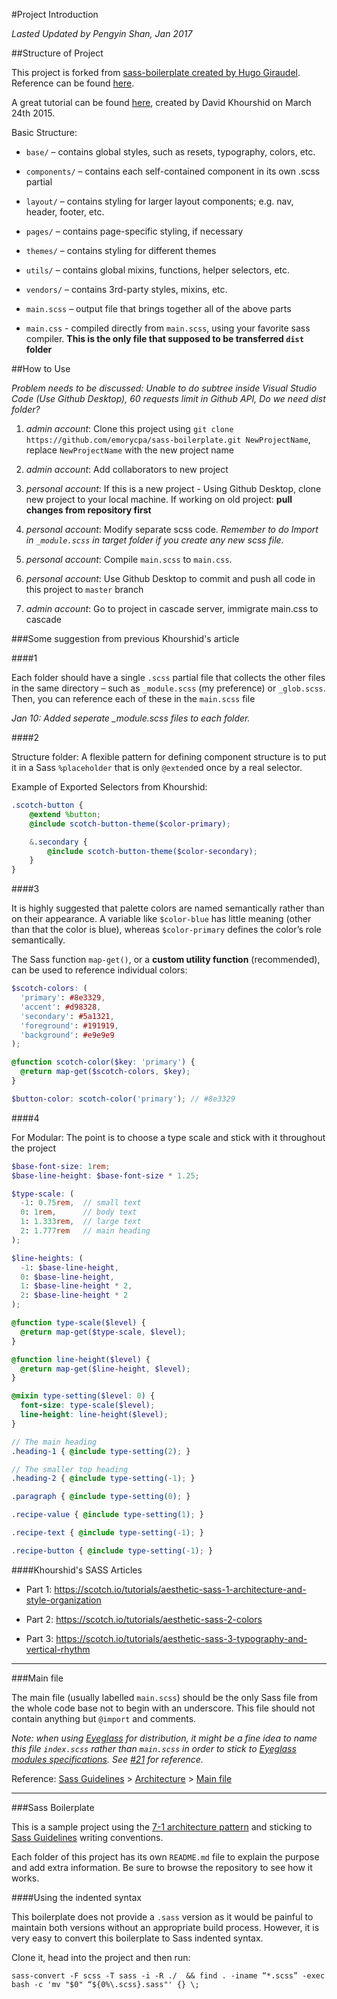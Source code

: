 #Project Introduction 

*Lasted Updated by Pengyin Shan, Jan 2017*

##Structure of Project

This project is forked from <a href="https://github.com/HugoGiraudel/sass-boilerplate">sass-boilerplate created by Hugo Giraudel</a>. Reference can be found <a href="https://sass-guidelin.es/#the-7-1-pattern">here</a>.

A great tutorial can be found <a href="https://scotch.io/tutorials/aesthetic-sass-1-architecture-and-style-organization">here</a>, created by David Khourshid on March 24th 2015.

Basic Structure:

- `base/` – contains global styles, such as resets, typography, colors, etc.

- `components/` – contains each self-contained component in its own .scss partial

- `layout/` – contains styling for larger layout components; e.g. nav, header, footer, etc.

- `pages/` – contains page-specific styling, if necessary

- `themes/` – contains styling for different themes

- `utils/` – contains global mixins, functions, helper selectors, etc.

- `vendors/` – contains 3rd-party styles, mixins, etc.

- `main.scss` – output file that brings together all of the above parts

- `main.css` - compiled directly from `main.scss`, using your favorite sass compiler. **This is the only file that supposed to be transferred `dist` folder**

##How to Use

*Problem needs to be discussed: Unable to do subtree inside Visual Studio Code (Use Github Desktop), 60 requests limit in Github API, Do we need dist folder?*

1. *admin account*: Clone this project using `git clone https://github.com/emorycpa/sass-boilerplate.git NewProjectName`, replace `NewProjectName` with the new project name 

2. *admin account*: Add collaborators to new project

3. *personal account*: If this is a new project - Using Github Desktop, clone new project to your local machine. If working on old project: **pull changes from repository first**

4. *personal account*: Modify separate scss code. *Remember to do Import in `_module.scss` in target folder if you create any new scss file.* 

5. *personal account*: Compile `main.scss` to `main.css`. 

6. *personal account*: Use Github Desktop to commit and push all code in this project to `master` branch

7. *admin account*: Go to project in cascade server, immigrate main.css to cascade


###Some suggestion from previous Khourshid's article

####1

Each folder should have a single `.scss` partial file that collects the other files in the same directory – such as `_module.scss` (my preference) or `_glob.scss`. Then, you can reference each of these in the `main.scss` file

*Jan 10: Added seperate _module.scss files to each folder.*

####2

Structure folder: A flexible pattern for defining component structure is to put it in a Sass `%placeholder` that is only `@extend`ed once by a real selector.

Example of Exported Selectors from Khourshid:

```scss
.scotch-button {
    @extend %button;
    @include scotch-button-theme($color-primary);

    &.secondary {
        @include scotch-button-theme($color-secondary);
    }
}
```
####3

It is highly suggested that palette colors are named semantically rather than on their appearance. A variable like `$color-blue` has little meaning (other than that the color is blue), whereas `$color-primary` defines the color’s role semantically.

The Sass function `map-get()`, or a **custom utility function** (recommended), can be used to reference individual colors:

```scss
$scotch-colors: (
  'primary': #8e3329, 
  'accent': #d98328,
  'secondary': #5a1321,
  'foreground': #191919,
  'background': #e9e9e9
);

@function scotch-color($key: 'primary') {
  @return map-get($scotch-colors, $key);
}

$button-color: scotch-color('primary'); // #8e3329
````

####4

For Modular:  The point is to choose a type scale and stick with it throughout the project

```scss
$base-font-size: 1rem;
$base-line-height: $base-font-size * 1.25;

$type-scale: (
  -1: 0.75rem,  // small text
  0: 1rem,      // body text
  1: 1.333rem,  // large text
  2: 1.777rem   // main heading
);

$line-heights: (
  -1: $base-line-height,
  0: $base-line-height,
  1: $base-line-height * 2,
  2: $base-line-height * 2
);

@function type-scale($level) {
  @return map-get($type-scale, $level);
}

@function line-height($level) {
  @return map-get($line-height, $level);
}

@mixin type-setting($level: 0) {
  font-size: type-scale($level);
  line-height: line-height($level);
}

// The main heading
.heading-1 { @include type-setting(2); }

// The smaller top heading
.heading-2 { @include type-setting(-1); }

.paragraph { @include type-setting(0); }

.recipe-value { @include type-setting(1); }

.recipe-text { @include type-setting(-1); }

.recipe-button { @include type-setting(-1); }
```

####Khourshid's SASS Articles

- Part 1: https://scotch.io/tutorials/aesthetic-sass-1-architecture-and-style-organization

- Part 2: https://scotch.io/tutorials/aesthetic-sass-2-colors

- Part 3: https://scotch.io/tutorials/aesthetic-sass-3-typography-and-vertical-rhythm

<hr/>

###Main file

The main file (usually labelled `main.scss`) should be the only Sass file from the whole code base not to begin with an underscore. This file should not contain anything but `@import` and comments.

*Note: when using [Eyeglass](https://github.com/sass-eyeglass/eyeglass) for distribution, it might be a fine idea to name this file `index.scss` rather than `main.scss` in order to stick to [Eyeglass modules specifications](https://github.com/sass-eyeglass/eyeglass#writing-an-eyeglass-module-with-sass-files). See [#21](https://github.com/HugoGiraudel/sass-boilerplate/issues/21) for reference.*

Reference: [Sass Guidelines](http://sass-guidelin.es/) > [Architecture](http://sass-guidelin.es/#architecture) > [Main file](http://sass-guidelin.es/#main-file)

<hr/>

###Sass Boilerplate

This is a sample project using the [7-1 architecture pattern](http://sass-guidelin.es/#architecture) and sticking to [Sass Guidelines](http://sass-guidelin.es) writing conventions.

Each folder of this project has its own `README.md` file to explain the purpose and add extra information. Be sure to browse the repository to see how it works.

####Using the indented syntax

This boilerplate does not provide a `.sass` version as it would be painful to maintain both versions without an appropriate build process. However, it is very easy to convert this boilerplate to Sass indented syntax.

Clone it, head into the project and then run:

```
sass-convert -F scss -T sass -i -R ./  && find . -iname “*.scss” -exec bash -c 'mv "$0" “${0%\.scss}.sass"' {} \;
```
